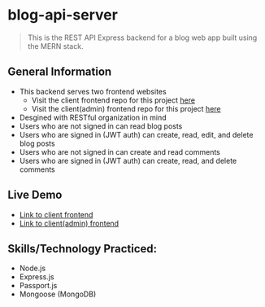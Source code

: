 # blog-api-server
> This is the REST API Express backend for a blog web app built using the MERN stack.
## General Information
- This backend serves two frontend websites
  - Visit the client frontend repo for this project [here](https://github.com/yamakenth/blog-api-client)
  - Visit the client(admin) frontend repo for this project [here](https://github.com/yamakenth/blog-api-client-admin)
- Desgined with RESTful organization in mind
- Users who are not signed in can read blog posts
- Users who are signed in (JWT auth) can create, read, edit, and delete blog posts 
- Users who are not signed in can create and read comments
- Users who are signed in (JWT auth) can create, read, and delete comments
## Live Demo
- [Link to client frontend]()
- [Link to client(admin) frontend]()
## Skills/Technology Practiced:
- Node.js
- Express.js
- Passport.js
- Mongoose (MongoDB)